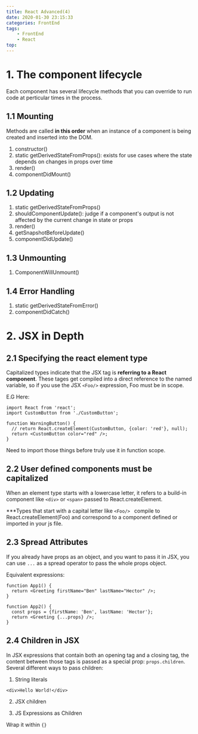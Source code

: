 ```yaml
---
title: React Advanced(4)
date: 2020-01-30 23:15:33
categories: FrontEnd
tags:
    - FrontEnd
    - React
top:
---
```


# 1. The component lifecycle 

Each component has several lifecycle methods that you can override to run code at perticular times in the process. 

## 1.1 Mounting 

Methods are called **in this order** when an instance of a component is being created and inserted into the DOM. 

1. constructor()
2. static getDerivedStateFromProps(): exists for use cases where the state depends on changes in props over time 
3. render()
4. componentDidMount()

## 1.2 Updating 

1. static getDerivedStateFromProps()
2. shouldComponentUpdate(): judge if a component's output is not affected by the current change in state or props
3. render()
4. getSnapshotBeforeUpdate()
5. componentDidUpdate() 

## 1.3 Unmounting

1. ComponentWillUnmount()

## 1.4 Error Handling 

1. static getDerivedStateFromError()
2. componentDidCatch() 


# 2. JSX in Depth 

## 2.1 Specifying the react element type

Capitalized types indicate that the JSX tag is **referring to a React component**. These tages get compiled into a direct reference to the named variable, so if you use the JSX `<Foo/>` expression, Foo must be in scope. 

E.G Here: 

    import React from 'react';
    import CustomButton from './CustomButton';
    
    function WarningButton() {
      // return React.createElement(CustomButton, {color: 'red'}, null);
      return <CustomButton color="red" />;
    }
    
Need to import those things before truly use it in function scope. 

## 2.2 User defined components must be capitalized 

When an element type starts with a lowercase letter, it refers to a build-in component like `<div>` or `<span>` passed to React.createElement.  

***Types that start with a capital letter like `<Foo/> ` compile to React.createElement(Foo) and correspond to a component defined or imported in your js file. 

## 2.3 Spread Attributes 

If you already have props as an object, and you want to pass it in JSX, you can use `...` as a spread operator to pass the whole props object. 

Equivalent expressions: 

    function App1() {
      return <Greeting firstName="Ben" lastName="Hector" />;
    }
    
    function App2() {
      const props = {firstName: 'Ben', lastName: 'Hector'};
      return <Greeting {...props} />;
    }
    
## 2.4 Children in JSX

In JSX expressions that contain both an opening tag and a closing tag, the content between those tags is passed as a special prop: `props.children`. Several different ways to pass children: 

1. String literals 

`<div>Hello World!</div>`

2. JSX children

3. JS Expressions as Children

Wrap it within `{}`
